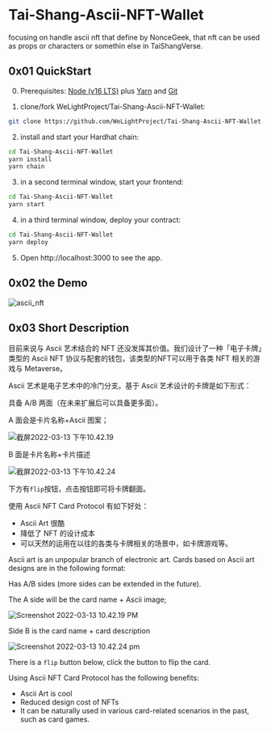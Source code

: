# Tai-Shang-Ascii-NFT-Wallet

focusing on handle ascii nft that define by NonceGeek, that nft can be used as props or characters or somethin else in TaiShangVerse.

## 0x01 QuickStart

0. Prerequisites: [Node (v16 LTS)](https://nodejs.org/en/download/) plus [Yarn](https://classic.yarnpkg.com/en/docs/install/) and [Git](https://git-scm.com/downloads)

1. clone/fork WeLightProject/Tai-Shang-Ascii-NFT-Wallet:

```bash
git clone https://github.com/WeLightProject/Tai-Shang-Ascii-NFT-Wallet.git
```

2. install and start your Hardhat chain:

```bash
cd Tai-Shang-Ascii-NFT-Wallet
yarn install
yarn chain
```

3. in a second terminal window, start your frontend:

```bash
cd Tai-Shang-Ascii-NFT-Wallet
yarn start
```

4. in a third terminal window, deploy your contract:

```bash
cd Tai-Shang-Ascii-NFT-Wallet
yarn deploy
```

5. Open http://localhost:3000 to see the app.

## 0x02 the Demo

![ascii_nft](https://user-images.githubusercontent.com/12784118/158069101-d1fd4c9b-c09e-46ee-a955-756b468dae68.gif)

## 0x03 Short Description

目前来说与 Ascii 艺术结合的 NFT 还没发挥其价值。我们设计了一种「电子卡牌」类型的 Ascii NFT 协议与配套的钱包，该类型的NFT可以用于各类 NFT 相关的游戏与 Metaverse。

Ascii 艺术是电子艺术中的冷门分支。基于 Ascii 艺术设计的卡牌是如下形式：

具备 A/B 两面（在未来扩展后可以具备更多面）。

A 面会是卡片名称+Ascii 图案；

![截屏2022-03-13 下午10.42.19](https://tva1.sinaimg.cn/large/e6c9d24egy1h08my5gxr3j20ac09oq31.jpg)



B 面是卡片名称+卡片描述

![截屏2022-03-13 下午10.42.24](https://tva1.sinaimg.cn/large/e6c9d24egy1h08my88y9qj209y0800sn.jpg)

下方有`flip`按钮，点击按钮即可将卡牌翻面。

使用 Ascii NFT Card Protocol 有如下好处：

- Ascii Art 很酷
- 降低了 NFT 的设计成本
- 可以天然的运用在以往的各类与卡牌相关的场景中，如卡牌游戏等。

Ascii art is an unpopular branch of electronic art. Cards based on Ascii art designs are in the following format:

Has A/B sides (more sides can be extended in the future).

The A side will be the card name + Ascii image;

![Screenshot 2022-03-13 10.42.19 PM](https://tva1.sinaimg.cn/large/e6c9d24egy1h08my5gxr3j20ac09oq31.jpg)



Side B is the card name + card description

![Screenshot 2022-03-13 10.42.24 pm](https://tva1.sinaimg.cn/large/e6c9d24egy1h08my88y9qj209y0800sn.jpg)

There is a `flip` button below, click the button to flip the card.

Using Ascii NFT Card Protocol has the following benefits:

- Ascii Art is cool
- Reduced design cost of NFTs
- It can be naturally used in various card-related scenarios in the past, such as card games.
